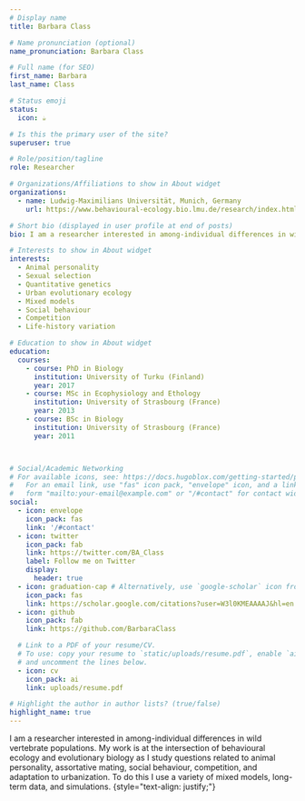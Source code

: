 ```yaml
---
# Display name
title: Barbara Class

# Name pronunciation (optional)
name_pronunciation: Barbara Class

# Full name (for SEO)
first_name: Barbara
last_name: Class

# Status emoji
status:
  icon: ☕️

# Is this the primary user of the site?
superuser: true

# Role/position/tagline
role: Researcher

# Organizations/Affiliations to show in About widget
organizations:
  - name: Ludwig-Maximilians Universität, Munich, Germany
    url: https://www.behavioural-ecology.bio.lmu.de/research/index.html

# Short bio (displayed in user profile at end of posts)
bio: I am a researcher interested in among-individual differences in wild vertebrate populations.

# Interests to show in About widget
interests:
  - Animal personality
  - Sexual selection
  - Quantitative genetics
  - Urban evolutionary ecology
  - Mixed models
  - Social behaviour
  - Competition
  - Life-history variation

# Education to show in About widget
education:
  courses:
    - course: PhD in Biology
      institution: University of Turku (Finland)
      year: 2017
    - course: MSc in Ecophysiology and Ethology
      institution: University of Strasbourg (France)
      year: 2013
    - course: BSc in Biology
      institution: University of Strasbourg (France)
      year: 2011



# Social/Academic Networking
# For available icons, see: https://docs.hugoblox.com/getting-started/page-builder/#icons
#   For an email link, use "fas" icon pack, "envelope" icon, and a link in the
#   form "mailto:your-email@example.com" or "/#contact" for contact widget.
social:
  - icon: envelope
    icon_pack: fas
    link: '/#contact'
  - icon: twitter
    icon_pack: fab
    link: https://twitter.com/BA_Class
    label: Follow me on Twitter
    display:
      header: true
  - icon: graduation-cap # Alternatively, use `google-scholar` icon from `ai` icon pack
    icon_pack: fas
    link: https://scholar.google.com/citations?user=W3l0KMEAAAAJ&hl=en
  - icon: github
    icon_pack: fab
    link: https://github.com/BarbaraClass

  # Link to a PDF of your resume/CV.
  # To use: copy your resume to `static/uploads/resume.pdf`, enable `ai` icons in `params.yaml`,
  # and uncomment the lines below.
  - icon: cv
    icon_pack: ai
    link: uploads/resume.pdf

# Highlight the author in author lists? (true/false)
highlight_name: true
---
```


I am a researcher interested in among-individual differences in wild vertebrate populations. My work is at the intersection of behavioural ecology and evolutionary biology as I study questions related to animal personality, assortative mating, social behaviour, competition, and adaptation to urbanization. To do this I use a variety of mixed models, long-term data, and simulations.
{style="text-align: justify;"}
